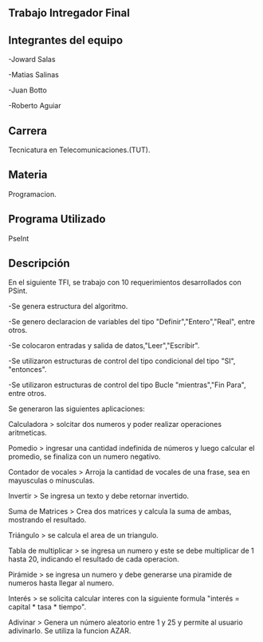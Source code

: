 ## Trabajo Intregador Final
## Integrantes del equipo
-Joward Salas

-Matias Salinas

-Juan Botto

-Roberto Aguiar

## Carrera
Tecnicatura en Telecomunicaciones.(TUT).
## Materia
Programacion.
## Programa Utilizado
PseInt
## Descripción


En el siguiente TFI, se trabajo con 10 requerimientos desarrollados con PSint.

-Se genera estructura del algoritmo.

-Se genero declaracion de variables del tipo "Definir","Entero","Real", entre otros.

-Se colocaron entradas y salida de datos,"Leer","Escribir".

-Se utilizaron estructuras de control del tipo condicional del tipo "SI", "entonces".

-Se utilizaron estructuras de control del tipo Bucle "mientras","Fin Para", entre otros.



Se generaron las siguientes aplicaciones: 

Calculadora > solcitar dos numeros y poder realizar operaciones aritmeticas.

Pomedio > ingresar una cantidad indefinida de números y luego calcular el promedio, se finaliza con un numero negativo.

Contador de vocales > Arroja la cantidad de vocales de una frase, sea en mayusculas o minusculas.

Invertir > Se ingresa un texto y debe retornar invertido.

Suma de Matrices > Crea dos matrices y calcula la suma de ambas, mostrando el resultado.

Triángulo > se calcula el area de un triangulo.

Tabla de multiplicar > se ingresa un numero y este se debe multiplicar de 1 hasta 20, indicando el resultado de cada operacion.

Pirámide > se ingresa un numero y debe generarse una piramide de numeros hasta llegar al numero.

Interés > se solicita calcular interes con la siguiente formula "interés = capital * tasa * tiempo".

Adivinar >  Genera un número aleatorio entre 1 y 25 y permite al usuario adivinarlo. Se utiliza la funcion AZAR.




